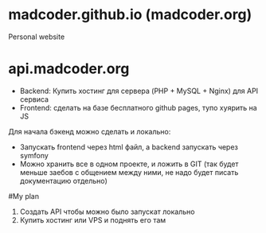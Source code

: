 # madcoder.github.io (madcoder.org)
Personal website

# api.madcoder.org
- Backend: Купить хостинг для сервера (PHP + MySQL + Nginx) для API сервиса 
- Frontend: сделать на базе бесплатного github pages, тупо хуярить на JS

Для начала бэкенд можно сделать и локально:
- Запускать frontend через html файл, а backend запускать через symfony
- Можно хранить все в одном проекте, и ложить в GIT (так будет меньше заебов с общением между ними, не надо будет писать документацию отдельно)

#My plan
1. Создать API чтобы можно было запускат локально
2. Купить хостинг или VPS и поднять его там
